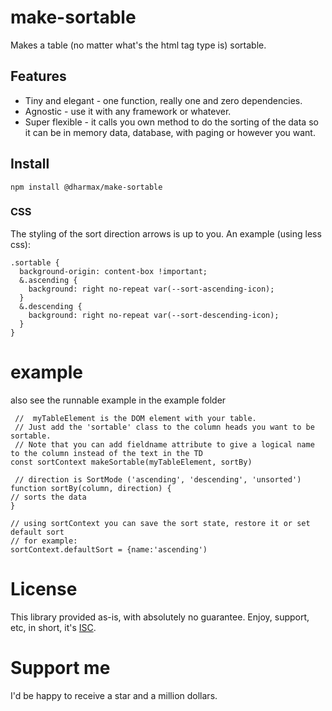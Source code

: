 # make-sortable

Makes a table (no matter what's the html tag type is) sortable.

## Features
* Tiny and elegant - one function, really one and zero dependencies.
* Agnostic - use it with any framework or whatever.
* Super flexible - it calls you own method to do the sorting of the data so it can be in memory data, database, with paging or however you want.  

## Install

`npm install @dharmax/make-sortable`

### CSS 
The styling of the sort direction arrows is up to you. An example (using less css):
```
.sortable {
  background-origin: content-box !important;
  &.ascending {
    background: right no-repeat var(--sort-ascending-icon);
  }
  &.descending {
    background: right no-repeat var(--sort-descending-icon);
  }
}

```

# example

also see the runnable example in the example folder

```
 //  myTableElement is the DOM element with your table.
 // Just add the 'sortable' class to the column heads you want to be sortable.
 // Note that you can add fieldname attribute to give a logical name to the column instead of the text in the TD
const sortContext makeSortable(myTableElement, sortBy)
 
 // direction is SortMode ('ascending', 'descending', 'unsorted')
function sortBy(column, direction) {
// sorts the data 
}

// using sortContext you can save the sort state, restore it or set default sort 
// for example:
sortContext.defaultSort = {name:'ascending')

```

# License
This library provided as-is, with absolutely no guarantee. Enjoy, support, etc, in
short, it's [ISC](https://opensource.org/licenses/ISC).

# Support me
I'd be happy to receive a star and a million dollars. 
  

```
